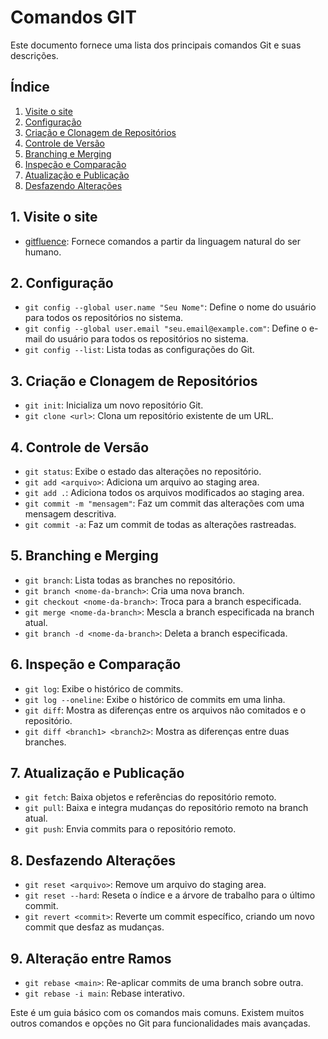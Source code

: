 # Comandos GIT

Este documento fornece uma lista dos principais comandos Git e suas descrições.

## Índice

1. [Visite o site](#1-visite-o-site)
2. [Configuração](#configuracao)
3. [Criação e Clonagem de Repositórios](#criacao-e-clonagem-de-repositorios)
4. [Controle de Versão](#controle-de-versao)
5. [Branching e Merging](#branching-e-merging)
6. [Inspeção e Comparação](#inspecao-e-comparacao)
7. [Atualização e Publicação](#atualizacao-e-publicacao)
8. [Desfazendo Alterações](#desfazendo-alteracoes)

## 1. Visite o site

- [gitfluence](https://www.gitfluence.com/): Fornece comandos a partir da linguagem natural do ser humano. 

## 2. Configuração

- `git config --global user.name "Seu Nome"`: Define o nome do usuário para todos os repositórios no sistema.
- `git config --global user.email "seu.email@example.com"`: Define o e-mail do usuário para todos os repositórios no sistema.
- `git config --list`: Lista todas as configurações do Git.

## 3. Criação e Clonagem de Repositórios

- `git init`: Inicializa um novo repositório Git.
- `git clone <url>`: Clona um repositório existente de um URL.

## 4. Controle de Versão

- `git status`: Exibe o estado das alterações no repositório.
- `git add <arquivo>`: Adiciona um arquivo ao staging area.
- `git add .`: Adiciona todos os arquivos modificados ao staging area.
- `git commit -m "mensagem"`: Faz um commit das alterações com uma mensagem descritiva.
- `git commit -a`: Faz um commit de todas as alterações rastreadas.

## 5. Branching e Merging

- `git branch`: Lista todas as branches no repositório.
- `git branch <nome-da-branch>`: Cria uma nova branch.
- `git checkout <nome-da-branch>`: Troca para a branch especificada.
- `git merge <nome-da-branch>`: Mescla a branch especificada na branch atual.
- `git branch -d <nome-da-branch>`: Deleta a branch especificada.

## 6. Inspeção e Comparação

- `git log`: Exibe o histórico de commits.
- `git log --oneline`: Exibe o histórico de commits em uma linha.
- `git diff`: Mostra as diferenças entre os arquivos não comitados e o repositório.
- `git diff <branch1> <branch2>`: Mostra as diferenças entre duas branches.

## 7. Atualização e Publicação

- `git fetch`: Baixa objetos e referências do repositório remoto.
- `git pull`: Baixa e integra mudanças do repositório remoto na branch atual.
- `git push`: Envia commits para o repositório remoto.

## 8. Desfazendo Alterações

- `git reset <arquivo>`: Remove um arquivo do staging area.
- `git reset --hard`: Reseta o índice e a árvore de trabalho para o último commit.
- `git revert <commit>`: Reverte um commit específico, criando um novo commit que desfaz as mudanças.

## 9. Alteração entre Ramos

- `git rebase <main>`: Re-aplicar commits de uma branch sobre outra.
- `git rebase -i main`: Rebase interativo.

Este é um guia básico com os comandos mais comuns. Existem muitos outros comandos e opções no Git para funcionalidades mais avançadas.
